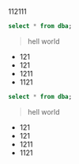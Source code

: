 112111

```sql
select * from dba;
```

> hell world

- 121
- 121
- 1211
- 1121

```sql
select * from dba;
```

> hell world

- 121
- 121
- 1211
- 1121


